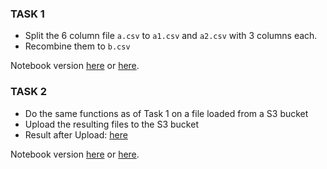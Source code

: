 ###  TASK 1
- Split the 6 column file `a.csv` to `a1.csv` and `a2.csv` with 3 columns each.
- Recombine them to `b.csv`

Notebook version [here](https://github.com/Lingesh2311/Python-Basics/blob/master/CSV_Task/Task1.ipynb) or [here](https://nbviewer.jupyter.org/github/Lingesh2311/Python-Basics/blob/master/CSV_Task/Task1.ipynb).

### TASK 2
- Do the same functions as of Task 1 on a file loaded from a S3 bucket
- Upload the resulting files to the S3 bucket
- Result after Upload: [here](https://github.com/Lingesh2311/Python-Basics/blob/master/CSV_Task/Final_state_s3_bucket.PNG)

Notebook version [here](https://github.com/Lingesh2311/Python-Basics/blob/master/CSV_Task/Task2.ipynb) or [here](https://nbviewer.jupyter.org/github/Lingesh2311/Python-Basics/blob/master/CSV_Task/Task2.ipynb).
